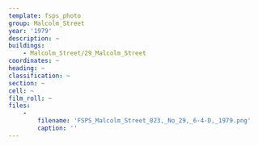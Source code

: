 ```yaml
---
template: fsps_photo
group: Malcolm_Street
year: '1979'
description: ~
buildings:
    - Malcolm_Street/29_Malcolm_Street
coordinates: ~
heading: ~
classification: ~
section: ~
cell: ~
film_roll: ~
files:
    -
        filename: 'FSPS_Malcolm_Street_023,_No_29,_6-4-D,_1979.png'
        caption: ''
---
```

